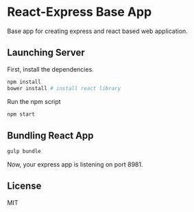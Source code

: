 React-Express Base App
======================

Base app for creating express and react based web application.

## Launching Server

First, install the dependencies.
```sh
npm install
bower install # install react library
```

Run the npm script
```sh
npm start
```

## Bundling React App

```sh
gulp bundle
```

Now, your express app is listening on port 8981.

## License

MIT